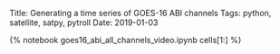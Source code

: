 Title: Generating a time series of GOES-16 ABI channels
Tags: python, satellite, satpy, pytroll
Date: 2019-01-03

{% notebook goes16_abi_all_channels_video.ipynb cells[1:] %}

